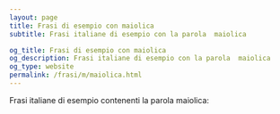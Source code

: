```yaml
---
layout: page
title: Frasi di esempio con maiolica 
subtitle: Frasi italiane di esempio con la parola  maiolica

og_title: Frasi di esempio con maiolica 
og_description: Frasi italiane di esempio con la parola  maiolica
og_type: website
permalink: /frasi/m/maiolica.html
---
```


Frasi italiane di esempio contenenti la parola maiolica:


